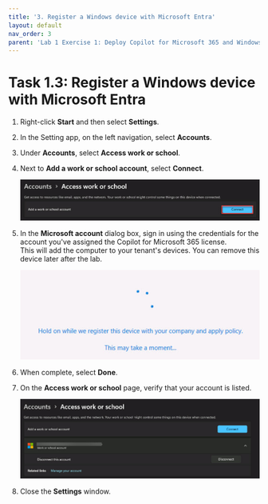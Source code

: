 ```yaml
---
title: '3. Register a Windows device with Microsoft Entra'
layout: default
nav_order: 3
parent: 'Lab 1 Exercise 1: Deploy Copilot for Microsoft 365 and Windows Copilot'
---
```


# Task 1.3: Register a Windows device with Microsoft Entra

1. Right-click **Start** and then select **Settings**.

1. In the Setting app, on the left navigation, select **Accounts**.

1. Under **Accounts**, select **Access work or school**.

1. Next to **Add a work or school account**, select **Connect**.

    ![7a.jpg](../media/lab1/7a.jpg)

1. In the **Microsoft account** dialog box, sign in using the credentials for the account you've assigned the Copilot for Microsoft 365 license.  
    This will add the computer to your tenant's devices. You can remove this device later after the lab.

    ![b5.jpg](../media/lab1/b5.jpg)

1. When complete, select **Done**.

1. On the **Access work or school** page, verify that your account is listed. 

    ![8a.jpg](../media/lab1/8a.jpg)

1. Close the **Settings** window.

 
